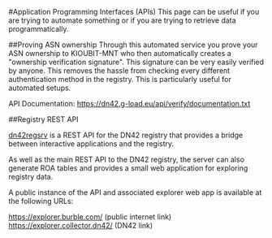 #Application Programming Interfaces (APIs)
This page can be useful if you are trying to automate something or if you are trying to retrieve data programmatically.

##Proving ASN ownership
Through this automated service you prove your ASN ownership to KIOUBIT-MNT who then automatically creates a "ownership verification signature". This signature can be very easily verified by anyone. This removes the hassle from checking every different authentication method in the registry. This is particularly useful for automated setups.

API Documentation: https://dn42.g-load.eu/api/verify/documentation.txt

##Registry REST API

[dn42regsrv](https://git.dn42.us/burble/dn42regsrv) is a REST API for the DN42 registry that provides a bridge between interactive applications and the registry.

As well as the main REST API to the DN42 registry, the server can also generate ROA tables and provides a small web application for exploring registry data.

A public instance of the API and associated explorer web app is available at the following URLs:

https://explorer.burble.com/ (public internet link)  
https://explorer.collector.dn42/ (DN42 link)
